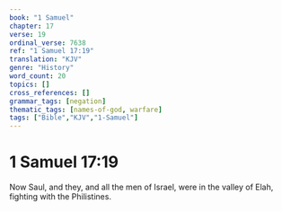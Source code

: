 ```yaml
---
book: "1 Samuel"
chapter: 17
verse: 19
ordinal_verse: 7638
ref: "1 Samuel 17:19"
translation: "KJV"
genre: "History"
word_count: 20
topics: []
cross_references: []
grammar_tags: [negation]
thematic_tags: [names-of-god, warfare]
tags: ["Bible","KJV","1-Samuel"]
---
```


# 1 Samuel 17:19

Now Saul, and they, and all the men of Israel, were in the valley of Elah, fighting with the Philistines.
